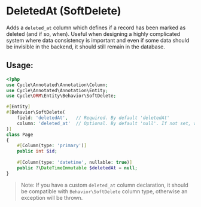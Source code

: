 # DeletedAt (SoftDelete)

Adds a `deleted_at` column which defines if a record has been marked as deleted (and if so, when). Useful when designing
a highly complicated system where data consistency is important and even if some data should be invisible in the
backend, it should still remain in the database.

## Usage:

```php
<?php
use Cycle\Annotated\Annotation\Column;
use Cycle\Annotated\Annotation\Entity;
use Cycle\ORM\Entity\Behavior\SoftDelete;

#[Entity]
#[Behavior\SoftDelete(
    field: 'deletedAt',   // Required. By default 'deletedAt' 
    column: 'deleted_at'  // Optional. By default 'null'. If not set, will be used information from property declaration.
)]
class Page
{
    #[Column(type: 'primary')]
    public int $id;
        
    #[Column(type: 'datetime', nullable: true)]
    public ?\DateTimeImmutable $deletedAt = null;
}
```

> Note: If you have a custom `deleted_at` column declaration, it should be compatible with `Behavior\SoftDelete` column 
> type, otherwise an exception will be thrown.
